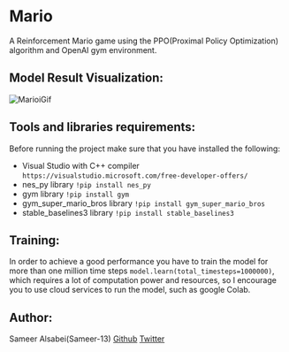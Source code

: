 # Mario
A Reinforcement Mario game using the PPO(Proximal Policy Optimization) algorithm and OpenAI gym environment.

## Model Result Visualization:
![MarioiGif](https://github.com/Sameer-13/Mario/assets/106761486/0e335495-d531-4579-9d33-03b1592ca264)

##  Tools and libraries requirements:
Before running the project make sure that you have installed the following:
* Visual Studio with C++ compiler ```https://visualstudio.microsoft.com/free-developer-offers/```
* nes_py library ```!pip install nes_py```
* gym library ```!pip install gym```
* gym_super_mario_bros library ```!pip install gym_super_mario_bros```
* stable_baselines3 library ```!pip install stable_baselines3```

## Training:
In order to achieve a good performance you have to train the model for more than one million time steps ```model.learn(total_timesteps=1000000)```, which requires a lot of computation power and resources, so I encourage you  to use cloud services to  run the model, such as google Colab.

## Author:
Sameer Alsabei(Sameer-13) [Github](https://github.com/Sameer-13) [Twitter](https://mobile.twitter.com/Sameer_Alsabei)

